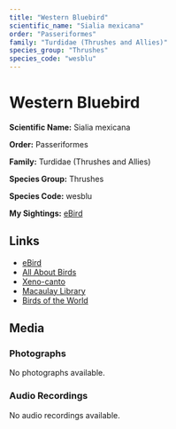 ```yaml
---
title: "Western Bluebird"
scientific_name: "Sialia mexicana"
order: "Passeriformes"
family: "Turdidae (Thrushes and Allies)"
species_group: "Thrushes"
species_code: "wesblu"
---
```


# Western Bluebird

**Scientific Name:** Sialia mexicana

**Order:** Passeriformes

**Family:** Turdidae (Thrushes and Allies)

**Species Group:** Thrushes

**Species Code:** wesblu

**My Sightings:** [eBird](https://ebird.org/lifelist?r=world&time=life&spp=wesblu)

## Links
* [eBird](https://ebird.org/species/wesblu) 
* [All About Birds](https://www.allaboutbirds.org/guide/wesblu) 
* [Xeno-canto](https://www.xeno-canto.org/species/sialia-mexicana) 
* [Macaulay Library](https://search.macaulaylibrary.org/catalog?taxonCode=wesblu&sort=rating_rank_desc)
* [Birds of the World](https://birdsoftheworld.org/bow/species/wesblu)

## Media
### Photographs
No photographs available.

### Audio Recordings
No audio recordings available.
